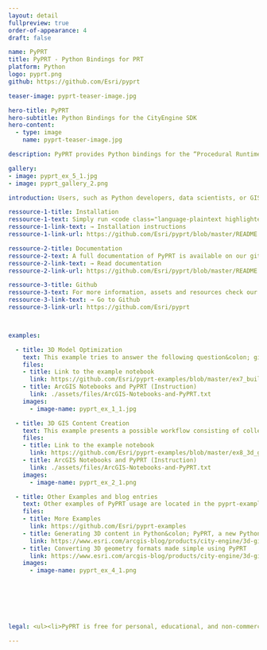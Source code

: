 ```yaml
---
layout: detail
fullpreview: true
order-of-appearance: 4
draft: false

name: PyPRT
title: PyPRT - Python Bindings for PRT
platform: Python
logo: pyprt.png
github: https://github.com/Esri/pyprt

teaser-image: pyprt-teaser-image.jpg

hero-title: PyPRT
hero-subtitle: Python Bindings for the CityEngine SDK
hero-content:
  - type: image
    name: pyprt-teaser-image.jpg

description: PyPRT provides Python bindings for the “Procedural Runtime” (PRT) of CityEngine. It enables the execution of CityEngine CGA rules within Python. Using PyPRT, the generation of 3D content in Python is greatly simplified.

gallery:
- image: pyprt_ex_5_1.jpg
- image: pyprt_gallery_2.png

introduction: Users, such as Python developers, data scientists, or GIS analysts, can efficiently make use of CityEngine Rule Packages (RPK) in order to create 3D geometries stored as Python data structures, or to export these geometries in another format (like OBJ, Scene Layer Package, … ). Given an initial geometry, on which to apply the CGA rule, the 3D generation is procedurally done in Python (Python script, Jupyter Notebook, …). This allows for efficient and customizable geometry generation. For example, when modeling buildings, PyPRT users can easily change the parameters of the generated buildings (like the height or the shape) by changing the values of the CGA rule input attributes.<br/><br/>PyPRT 3D content generation is based on CGA Rule Packages (RPK), which are authored in CityEngine. RPKs contain the CGA rule files that define the shape transformations, as well as supplementary assets. RPK examples can be found below and directly used in PyPRT.<br/><br/>PyPRT allows generating 3D models on multiple initial geometries. Different input attributes can be applied on each of these initial shapes. Moreover, the output 3D geometries can either be used from within Python or exported to another format by using one of the built-in PRT encoders.<br/><br/>PyPRT is free for non-commercial use. Commercial use requires at least one commercial license of the latest CityEngine version installed in the organization. No redistribution is allowed. Please refer to the licensing section below for more detailed licensing information.<br/><br/><strong><i>PyPRT is free for personal, educational, and non-commercial use. Commercial use requires at least one commercial license of the latest CityEngine version installed in the organization. Redistribution or web service offerings are not allowed unless expressly permitted. Please refer to the licensing section below for more detailed licensing information.</strong></i>

ressource-1-title: Installation
ressource-1-text: Simply run <code class="language-plaintext highlighter-rouge">pip install pyprt</code> in your desired Python environment or <code class="language-plaintext highlighter-rouge">conda install -c esri pyprt</code> in a Conda environment. Then use <code class="language-plaintext highlighter-rouge">import pyprt</code> in your scripts.
ressource-1-link-text: → Installation instructions
ressource-1-link-url: https://github.com/Esri/pyprt/blob/master/README.md#installation

ressource-2-title: Documentation
ressource-2-text: A full documentation of PyPRT is available on our github repository.
ressource-2-link-text: → Read documentation
ressource-2-link-url: https://github.com/Esri/pyprt/blob/master/README.md#documentation

ressource-3-title: Github
ressource-3-text: For more information, assets and resources check our Github repository.
ressource-3-link-text: → Go to Github
ressource-3-link-url: https://github.com/Esri/pyprt



examples:

  - title: 3D Model Optimization
    text: This example tries to answer the following question&colon; given the architectural design of a building (defined by a CGA rule) and a parcel, which values for the building parameters should we choose in order to maximize the green potential of the building?
    files:
    - title: Link to the example notebook
      link: https://github.com/Esri/pyprt-examples/blob/master/ex7_building_modeling_optimization.ipynb
    - title: ArcGIS Notebooks and PyPRT (Instruction)
      link: ./assets/files/ArcGIS-Notebooks-and-PyPRT.txt
    images:
      - image-name: pyprt_ex_1_1.jpg

  - title: 3D GIS Content Creation
    text: This example presents a possible workflow consisting of collecting and selecting city parcels, and populating them with procedurally generated trees. To do so, PyPRT is used in combination with other Python libraries, e.g. the <a href="https://developers.arcgis.com/python">ArcGIS API for Python</a>.
    files:
    - title: Link to the example notebook
      link: https://github.com/Esri/pyprt-examples/blob/master/ex8_3d_gis_content_generation.ipynb
    - title: ArcGIS Notebooks and PyPRT (Instruction)
      link: ./assets/files/ArcGIS-Notebooks-and-PyPRT.txt
    images:
      - image-name: pyprt_ex_2_1.png

  - title: Other Examples and blog entries
    text: Other examples of PyPRT usage are located in the pyprt-examples Github repo. Ready-to-use rule packages and initial shapes are available there.
    files:
    - title: More Examples
      link: https://github.com/Esri/pyprt-examples
    - title: Generating 3D content in Python&colon; PyPRT, a new Python library
      link: https://www.esri.com/arcgis-blog/products/city-engine/3d-gis/generating-3d-content-in-python-pyprt-a-new-python-library/
    - title: Converting 3D geometry formats made simple using PyPRT
      link: https://www.esri.com/arcgis-blog/products/city-engine/3d-gis/converting-3d-geometry-formats-made-simple-using-pyprt/
    images:
      - image-name: pyprt_ex_4_1.png







legal: <ul><li>PyPRT is free for personal, educational, and non-commercial use. Commercial use requires at least one commercial license of the latest CityEngine version installed in the organization. Redistribution or web service offerings are not allowed unless expressly permitted.</li><li>PyPRT is under the same license as the included <a href="https://github.com/Esri/esri-cityengine-sdk#licensing" target="_blank">CityEngine SDK</a>.</li><li>All content in the "Examples" directory/section is licensed under the APACHE 2.0 license. You may obtain a copy of this license at<a href="http://www.apache.org/licenses/LICENSE-2.0" target="_blank">http://www.apache.org/licenses/LICENSE-2.0</a>.</li><li>For questions or enquiries, please contact <a href= "mailto:@esri.com">@esri.com</a></li></ul>

---
```

